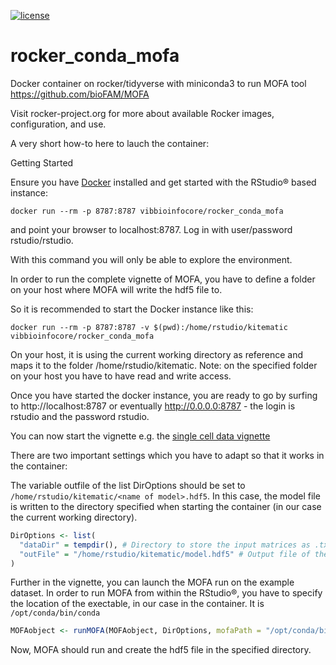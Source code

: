 [![license](https://img.shields.io/badge/license-GPLv2-blue.svg)](https://opensource.org/licenses/GPL-2.0)

# rocker_conda_mofa
Docker container on rocker/tidyverse with miniconda3 to run MOFA tool https://github.com/bioFAM/MOFA

Visit rocker-project.org for more about available Rocker images, configuration, and use.

A very short how-to here to lauch the container:

Getting Started

Ensure you have [Docker](https://www.docker.com/) installed and get started with the RStudio® based instance:

```
docker run --rm -p 8787:8787 vibbioinfocore/rocker_conda_mofa
```

and point your browser to localhost:8787. Log in with user/password rstudio/rstudio.

With this command you will only be able to explore the environment. 

In order to run the complete vignette of MOFA, you have to define a folder on your host where MOFA will write the hdf5 file to.

So it is recommended to start the Docker instance like this:

```
docker run --rm -p 8787:8787 -v $(pwd):/home/rstudio/kitematic vibbioinfocore/rocker_conda_mofa
```
On your host, it is using the current working directory as reference and maps it to the folder /home/rstudio/kitematic. Note: on the specified folder on your host you have to have read and write access.

Once you have started the docker instance, you are ready to go by surfing to http://localhost:8787 or eventually http://0.0.0.0:8787 - the login is rstudio and the password rstudio.

You can now start the vignette e.g. the [single cell data vignette](https://github.com/bioFAM/MOFA/blob/master/MOFAtools/vignettes/MOFA_example_scMT.Rmd)

There are two important settings which you have to adapt so that it works in the container:

The variable outfile of the list DirOptions should be set to 
``` /home/rstudio/kitematic/<name of model>.hdf5```. In this case, the model file is written to the directory specified when starting the container (in our case the current working directory).

```R
DirOptions <- list(
  "dataDir" = tempdir(), # Directory to store the input matrices as .txt files, it can be a temporary folder
  "outFile" = "/home/rstudio/kitematic/model.hdf5" # Output file of the model (use hdf5 extension)
)
```
Further in the vignette, you can launch the MOFA run on the example dataset. In order to run MOFA from within the RStudio®, you have to specify the location of the exectable, in our case in the container. It is ```/opt/conda/bin/conda```

```R
MOFAobject <- runMOFA(MOFAobject, DirOptions, mofaPath = "/opt/conda/bin/mofa")
```
Now, MOFA should run and create the hdf5 file in the specified directory.
